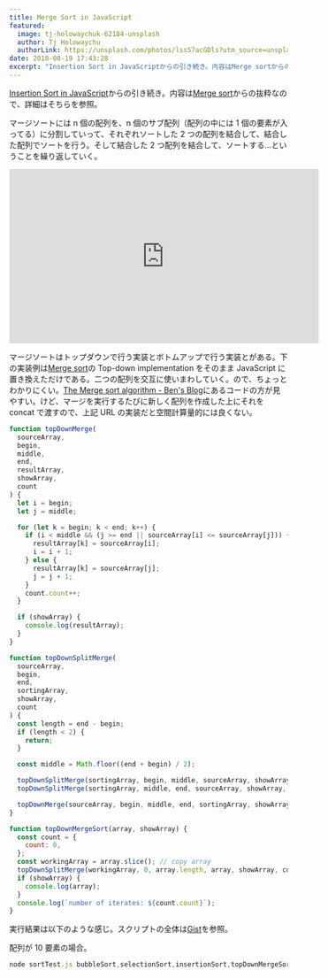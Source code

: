 ```yaml
---
title: Merge Sort in JavaScript
featured:
  image: tj-holowaychuk-62184-unsplash
  author: Tj Holowaychu
  authorLink: https://unsplash.com/photos/lssS7acGDls?utm_source=unsplash&utm_medium=referral&utm_content=creditCopyText
date: 2018-08-19 17:43:28
excerpt: "Insertion Sort in JavaScriptからの引き続き。内容はMerge sortからの抜粋なので、詳細はそちらを参照。"
---
```


[Insertion Sort in JavaScript](https://memolog.org/2018/insertion-sort-in-javascript.html)からの引き続き。内容は[Merge sort](https://en.wikipedia.org/wiki/Merge_sort)からの抜粋なので、詳細はそちらを参照。

マージソートには n 個の配列を、n 個のサブ配列（配列の中には 1 個の要素が入ってる）に分割していって、それぞれソートした 2 つの配列を結合して、結合した配列でソートを行う。そして結合した 2 つ配列を結合して、ソートする...ということを繰り返していく。

<div class="youtube-wrapper"><iframe width="560" height="315" src="https://www.youtube-nocookie.com/embed/XaqR3G_NVoo?si=Rx3X_qy5mKt1R0sR" title="YouTube video player" frameborder="0" allow="accelerometer; autoplay; clipboard-write; encrypted-media; gyroscope; picture-in-picture; web-share" referrerpolicy="strict-origin-when-cross-origin" allowfullscreen></iframe></div>

マージソートはトップダウンで行う実装とボトムアップで行う実装とがある。下の実装例は[Merge sort](https://en.wikipedia.org/wiki/Merge_sort#Top-down_implementation)の Top-down implementation をそのまま JavaScript に置き換えただけである。二つの配列を交互に使いまわしていく。ので、ちょっとわかりにくい。[The Merge sort algorithm - Ben's Blog](http://blog.benoitvallon.com/sorting-algorithms-in-javascript/the-merge-sort-algorithm/)にあるコードの方が見やすい。けど、マージを実行するたびに新しく配列を作成した上にそれを concat で渡すので、上記 URL の実装だと空間計算量的には良くない。

```javascript
function topDownMerge(
  sourceArray,
  begin,
  middle,
  end,
  resultArray,
  showArray,
  count
) {
  let i = begin;
  let j = middle;

  for (let k = begin; k < end; k++) {
    if (i < middle && (j >= end || sourceArray[i] <= sourceArray[j])) {
      resultArray[k] = sourceArray[i];
      i = i + 1;
    } else {
      resultArray[k] = sourceArray[j];
      j = j + 1;
    }
    count.count++;
  }

  if (showArray) {
    console.log(resultArray);
  }
}

function topDownSplitMerge(
  sourceArray,
  begin,
  end,
  sortingArray,
  showArray,
  count
) {
  const length = end - begin;
  if (length < 2) {
    return;
  }

  const middle = Math.floor((end + begin) / 2);

  topDownSplitMerge(sortingArray, begin, middle, sourceArray, showArray, count);
  topDownSplitMerge(sortingArray, middle, end, sourceArray, showArray, count);

  topDownMerge(sourceArray, begin, middle, end, sortingArray, showArray, count);
}

function topDownMergeSort(array, showArray) {
  const count = {
    count: 0,
  };
  const workingArray = array.slice(); // copy array
  topDownSplitMerge(workingArray, 0, array.length, array, showArray, count);
  if (showArray) {
    console.log(array);
  }
  console.log(`number of iterates: ${count.count}`);
}
```

実行結果は以下のような感じ。スクリプトの全体は[Gist](https://gist.github.com/memolog/9e9475a1b91770dd7b25d44904771fbb/8e9c6274ebc743d9c29ac9868766db0e867c2f67)を参照。

配列が 10 要素の場合。

```javascript
node sortTest.js bubbleSort,selectionSort,insertionSort,topDownMergeSort 10 true
```
